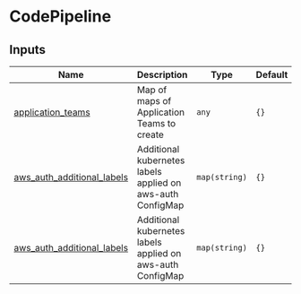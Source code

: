 # CodePipeline

## Inputs

| Name | Description | Type | Default | Required |
|------|-------------|------|---------|:--------:|
| <a name="input_application_teams"></a> [application\_teams](#input\_application\_teams) | Map of maps of Application Teams to create | `any` | `{}` | no |
| <a name="input_aws_auth_additional_labels"></a> [aws\_auth\_additional\_labels](#input\_aws\_auth\_additional\_labels) | Additional kubernetes labels applied on aws-auth ConfigMap | `map(string)` | `{}` | no |
| <a name="input_aws_auth_additional_labels"></a> [aws\_auth\_additional\_labels](#input\_aws\_auth\_additional\_labels) | Additional kubernetes labels applied on aws-auth ConfigMap | `map(string)` | `{}` | no |